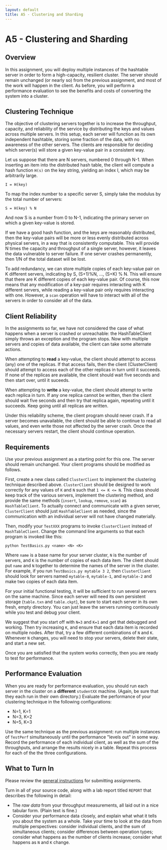 ```yaml
---
layout: default
title: A5 - Clustering and Sharding
---
```


# A5 - Clustering and Sharding

## Overview

In this assignment, you will deploy multiple instances of the hashtable
server in order to form a high-capacity, resilient cluster.  The server
should remain unchanged (or nearly so) from the previous assignment,
and most of the work will happen in the client.  As before, you will
perform a performance evaluation to see the benefits and costs of
converting the system into a cluster.

## Clustering Technique

The objective of clustering servers together is to increase the throughput,
capacity, and reliability of the service by distributing the keys and values
across multiple servers.   In this setup, each server will function as its
own independent hashtable, storing some fraction of the data, with no awareness of the other servers. 
The clients are responsible for deciding which server(s) will store a given
key-value pair in a consistent way.

Let us suppose that there are N servers, numbered 0 through N-1.
When inserting an item into the distributed hash table, the client
will compute a hash function `H(s)` on the key string, yielding an index I,
which may be arbitrarily large.

```
I = H(key)
```

To map the index number to a specific server S, simply take the modulus
by the total number of servers:

```
S = H(key) % N
```

And now S is a number from 0 to N-1, indicating the primary server on
which a given key-value is stored.

If we have a good hash function, and the keys are reasonably distributed,
then the key-value pairs will be more or less evenly distributed across
physical servers, in a way that is consistently computable.
This will provide N times
the capacity and throughput of a single server, however, it leaves
the data vulnerable to server failure.  If one server crashes permanently,
then 1/N of the total dataset will be lost.

To add redundancy, we can store multiple copies of each key-value pair
on K different servers, indicating by S, (S+1)%N, ..., (S+K) % N.  This will
ensure that there are K different copies of each key-value pair.
Of course, this now means that any modification of a key-pair requires
interacting with K different servers, while reading a key-value pair
only requires interacting with one.  However, a `scan` operation will have
to interact with all of the servers in order to consider all of the data.

## Client Reliability

In the assignments so far, we have not considered the case of what
happens when a server is crashed or unreachable: the HashTableClient
simply throws an exception and the program stops.  Now with multiple
servers and copies of data available, the client can take some alternate
actions.

When attempting to **read** a key-value, the client should attempt to
access (any) one of the replicas.  If that access fails, then the
client (ClusterClient) should attempt to access each of the other
replicas in turn until it succeeds.  If none of the replicas are
available, the client should wait five seconds and then start over,
until it suceeds.

When attempting to **write** a key-value, the client should attempt
to write each replica in turn.  If any one replica cannot be
written, then the client should wait five seconds and then try
that replica again, repeating until it succeeds.  Keep going until
all replicas are written.

Under this reliability scheme, the client program should never crash.
If a server becomes unavailable, the client should be able to continue
to read all values, and even write those not affected by the server crash.
Once the necessary servers restart, the client should continue operation.

## Requirements

Use your previous assignment as a starting point for this one.
The server should remain unchanged.
Your client programs should be modified as follows.

First, create a new class called `ClusterClient` to implement the clustering
technique described above. `ClusterClient` should be designed to work correctly for any values of
`K` and `N` such that `1 <= K <= N`.   This class should keep track of the various servers,
implement the clustering method, and provide the same methods (`insert`, `lookup`, `remove`, `scan`)
as `HashTableClient`.  To actually connect and communicate with a given server, `ClusterClient`
should just `HashTableClient` as needed, since the communication with an individual
server will not have changed materially.

Then, modify your `TestXXX` programs to invoke `ClusterClient` instead of `HashTableClient`.
Change the command line arguments so that each program is invoked like this:

```
python TestBasics.py <name> <N> <K>
```

Where `name` is a base name for your server cluster, `N` is the number
of servers, and `K` is the number of copies of each data item.  The client
should put `name` and `N` together to determine the names of the server in
the cluster.  For example, if you run `TestBasics.py mytable 3 2`, then
`ClusterClient` should look for servers named `mytable-0`, `mytable-1`, and `mytable-2`
and make two copies of each data item.

For your initial functional testing, it will be sufficient to run several servers on the same machine.
Since each server will need its own persistent storage (`table.txn` and `table.ckpt`), be sure
to start each server in its own fresh, empty directory.  You can just leave the servers running
continuously while you test and debug your client.

We suggest that you start off with `N=3` and `K=1` and get that debugged and working.
Then try increasing `K`, and ensure that each data item is recorded on multiple nodes.
After that, try a few different combinations of `N` and `K`.  Whenever `N` changes,
you will need to stop your servers, delete their state, and start a new set.

Once you are satisfied that the system works correctly, then you are ready to test for performance.

## Performance Evaluation

When you are ready for performance evaluation, you should run each server in the cluster
on a **different** `studentXX` machine.  (Again, be sure that they each run in their own directory.)
Evaluate the performance of your clustering technique in the following configurations:

- N=1, K=1
- N=3, K=2
- N=5, K=3

Use the same technique as the previous assignment: run multiple instances of `TestPerf` simultaneously
until the performance "levels out" in some way.  Record the performance of each individual client,
as well as the sum of the throughputs, and arrange the results nicely in a table.  Repeat this
process for each of the the three configurations.

## What to Turn In

Please review the [general instructions](general) for submitting assignments.

Turn in all of your source code, along with a lab report titled `REPORT` that describes the following in detail:
- The *raw data* from your throughput measurements, all laid out in a nice tabular form. (Plain text is fine.)
- Consider your performance data closely, and explain what what it tells you about the system as a whole.
Take your time to look at the data from multiple perspectives: consider individual clients,
and the sum of simultaneous clients; consider differences between operation types;
consider what happens as the number of clients increase; consider what happens
as `N` and `K` change.
